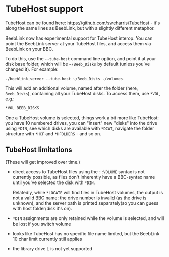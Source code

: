 # TubeHost support

TubeHost can be found here: https://github.com/sweharris/TubeHost -
it's along the same lines as BeebLink, but with a slightly different
metaphor.

BeebLink now has experimental support for TubeHost interop. You can
point the BeebLink server at your TubeHost files, and access them via
BeebLink on your BBC.

To do this, use the `--tube-host` command line option, and point it at
your disk base folder, which will be `~/Beeb_Disks` by default (unless
you've changed it). For example:

    ./beeblink_server --tube-host ~/Beeb_Disks ./volumes
	
This will add an additional volume, named after the folder (here,
`Beeb_Disks`), containing all your TubeHost disks. To access them, use
`*VOL`, e.g.:

	*VOL BEEB_DISKS
	
One a TubeHost volume is selected, things work a bit more like
TubeHost: you have 10 numbered drives, you can "insert" new "disks"
into the drive using `*DIN`, see which disks are available with
`*DCAT`, navigate the folder structure with `*HCF` and `*HFOLDERS` -
and so on.

## TubeHost limitations

(These will get improved over time.)

- direct access to TubeHost files using the `::VOLUME` syntax is not
  currently possible, as files don't inherently have a BBC-syntax name
  until you've selected the disk with `*DIN`.

  Relatedly, while `*LOCATE` will find files in TubeHost volumes, the
  output is not a valid BBC name: the drive number is invalid (as the
  drive is unknown), and the server path is printed separately(so you
  can guess with host folder/disk it's on).
  
- `*DIN` assignments are only retained while the volume is selected,
  and will be lost if you switch volume

- looks like TubeHost has no specific file name limited, but the
  BeebLink 10 char limit currently still applies
  
- the library drive L is not yet supported
